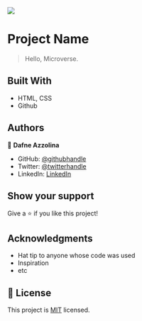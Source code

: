 ![](https://img.shields.io/badge/Microverse-blueviolet)

# Project Name

> Hello, Microverse.


## Built With

- HTML, CSS
- Github



## Authors

👤 **Dafne Azzolina**

- GitHub: [@githubhandle](https://github.com/Daf98)
- Twitter: [@twitterhandle](https://twitter.com/dafne_azzolina)
- LinkedIn: [LinkedIn](https://www.linkedin.com/in/dafne-azzolina/)


## Show your support

Give a ⭐️ if you like this project!

## Acknowledgments

- Hat tip to anyone whose code was used
- Inspiration
- etc

## 📝 License

This project is [MIT](./MIT.md) licensed.

